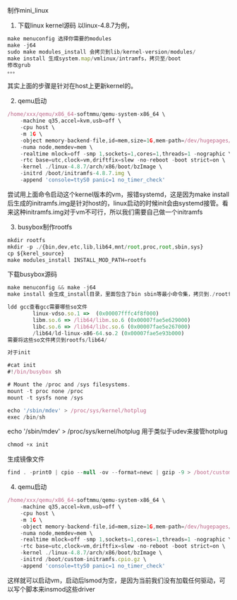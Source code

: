 制作mini_linux

1) 下载linux kernel源码
以linux-4.8.7为例，
```js
make menuconfig 选择你需要的modules
make -j64 
sudo make modules_install 会拷贝到lib/kernel-version/modules/
make install 生成system.map/vmlinux/intramfs，拷贝至/boot
修改grub
。。。
``` 
其实上面的步骤是针对在host上更新kernel的。

2) qemu启动
```js
/home/xxx/qemu/x86_64-softmmu/qemu-system-x86_64 \
    -machine q35,accel=kvm,usb=off \
    -cpu host \
    -m 1G \
    -object memory-backend-file,id=mem,size=1G,mem-path=/dev/hugepages/libvirt/qemu,share=on \
    -numa node,memdev=mem \
    -realtime mlock=off -smp 1,sockets=1,cores=1,threads=1 -nographic \
    -rtc base=utc,clock=vm,driftfix=slew -no-reboot -boot strict=on \
    -kernel ./linux-4.8.7/arch/x86/boot/bzImage \
    -initrd /boot/initramfs-4.8.7.img \
    -append 'console=ttyS0 panic=1 no_timer_check'
```  
尝试用上面命令启动这个kernel版本的vm，报错systemd，这是因为make install后生成的initramfs.img是针对host的，linux启动的时候init会由systemd接管。看来这种initramfs.img对于vm不可行，所以我们需要自己做一个initramfs

3) busybox制作rootfs
```js
mkdir rootfs
mkdir -p ./{bin,dev,etc,lib,lib64,mnt/root,proc,root,sbin,sys}
cp ${kerel_source}
make modules_install INSTALL_MOD_PATH=rootfs
```
下载busybox源码
```js
make menuconfig && make -j64
make install 会生成_install目录，里面包含了bin sbin等最小命令集，拷贝到./rootfs下面

ldd gcc查看gcc需要哪些so文件
        linux-vdso.so.1 =>  (0x00007fffc4f8f000)
        libm.so.6 => /lib64/libm.so.6 (0x00007fae5e629000)
        libc.so.6 => /lib64/libc.so.6 (0x00007fae5e267000)
        /lib64/ld-linux-x86-64.so.2 (0x00007fae5e93b000)
需要将这些so文件拷贝到rootfs/lib64/

对于init

#cat init
#!/bin/busybox sh

# Mount the /proc and /sys filesystems.
mount -t proc none /proc
mount -t sysfs none /sys

echo '/sbin/mdev' > /proc/sys/kernel/hotplug
exec /bin/sh
``` 

echo '/sbin/mdev' > /proc/sys/kernel/hotplug 用于类似于udev来接管hotplug

```js
chmod +x init
```  
生成镜像文件
```js
find . -print0 | cpio --null -ov --format=newc | gzip -9 > /boot/custom-initramfs.cpio.gz
```  

4) qemu启动

```js
/home/xxx/qemu/x86_64-softmmu/qemu-system-x86_64 \
    -machine q35,accel=kvm,usb=off \
    -cpu host \
    -m 1G \
    -object memory-backend-file,id=mem,size=1G,mem-path=/dev/hugepages/libvirt/qemu,share=on \
    -numa node,memdev=mem \
    -realtime mlock=off -smp 1,sockets=1,cores=1,threads=1 -nographic \
    -rtc base=utc,clock=vm,driftfix=slew -no-reboot -boot strict=on \
    -kernel ./linux-4.8.7/arch/x86/boot/bzImage \
    -initrd /boot/custom-initramfs.cpio.gz \
    -append 'console=ttyS0 panic=1 no_timer_check'
```  
这样就可以启动vm，启动后lsmod为空，是因为当前我们没有加载任何驱动，可以写个脚本来insmod这些driver
